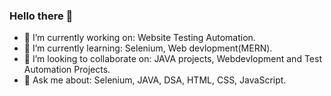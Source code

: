 ### Hello there 👋

<!--
**Swathi-k-shekar/Swathi-k-shekar** is a ✨ _special_ ✨ repository because its `README.md` (this file) appears on your GitHub profile.

Here are some ideas to get you started:

- 🔭 I’m currently working on ...
- 🌱 I’m currently learning ...
- 👯 I’m looking to collaborate on ...
- 🤔 I’m looking for help with ...
- 💬 Ask me about ...
- 📫 How to reach me: ...
- 😄 Pronouns: ...
- ⚡ Fun fact: ...
-->
- 🔭 I’m currently working on: Website Testing Automation.   
- 🌱 I’m currently learning: Selenium, Web devlopment(MERN).  
- 👯 I’m looking to collaborate on: JAVA projects, Webdevlopment and Test Automation Projects.  
- 💬 Ask me about: Selenium, JAVA, DSA, HTML, CSS, JavaScript.   
